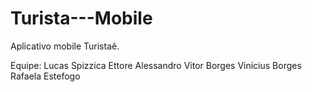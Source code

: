 # Turista---Mobile
Aplicativo mobile Turistaê.

Equipe:
Lucas Spizzica
Ettore Alessandro
Vitor Borges
Vinícius Borges
Rafaela Estefogo
